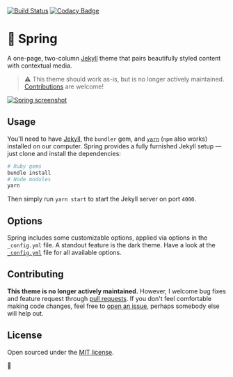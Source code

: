 [![Build Status](https://travis-ci.org/connor-baer/spring.svg?branch=master)](https://travis-ci.org/connor-baer/spring) [![Codacy Badge](https://api.codacy.com/project/badge/Grade/629109c53398418981bbc5929f330562)](https://www.codacy.com/app/connor_baer/spring?utm_source=github.com&utm_medium=referral&utm_content=connor-baer/spring&utm_campaign=Badge_Grade)

# 🌱 Spring

A one-page, two-column [Jekyll](http://jekyllrb.com) theme that pairs beautifully styled content with contextual media.

> ⚠️ This theme should work as-is, but is no longer actively maintained. [Contributions](#contributing) are welcome!

[![Spring screenshot](https://github.com/connor-baer/spring/blob/gh-pages/_images/screenshot.png)](https://connor-baer.github.io/spring)

## Usage

You'll need to have [Jekyll](https://jekyllrb.com/), the `bundler` gem, and [`yarn`](https://yarnpkg.com/) (`npm` also works) installed on our computer. Spring provides a fully furnished Jekyll setup — just clone and install the dependencies:

```bash
# Ruby gems
bundle install
# Node modules
yarn
```

Then simply run `yarn start` to start the Jekyll server on port `4000`.

## Options

Spring includes some customizable options, applied via options in the `_config.yml` file. A standout feature is the dark theme.
Have a look at the [`_config.yml`](_config.yml) file for all available options.

## Contributing

**This theme is no longer actively maintained.** However, I welcome bug fixes and feature request through [pull requests](https://github.com/connor-baer/spring/compare). If you don't feel comfortable making code changes, feel free to [open an issue](https://github.com/connor-baer/spring/issues/new), perhaps somebody else will help out.

## License

Open sourced under the [MIT license](LICENSE.md).

💚
